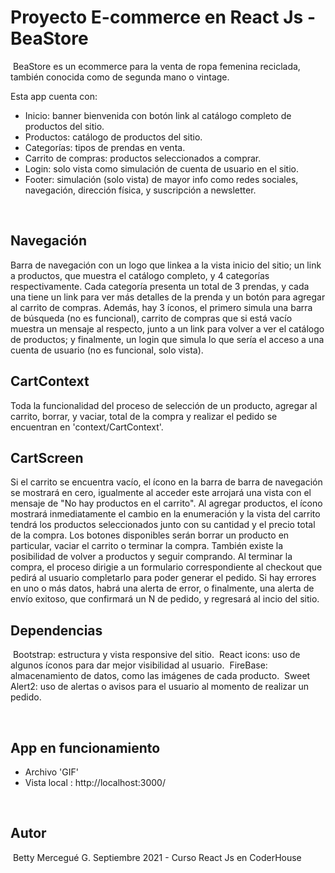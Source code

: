 # Proyecto E-commerce en React Js - BeaStore
​
BeaStore es un ecommerce para la venta de ropa femenina reciclada, también conocida como de segunda mano o vintage.

Esta app cuenta con:

- Inicio: banner bienvenida con botón link al catálogo completo de productos del sitio.
- Productos: catálogo de productos del sitio.
- Categorías: tipos de prendas en venta.
- Carrito de compras: productos seleccionados a comprar.
- Login: solo vista como simulación de cuenta de usuario en el sitio.
- Footer: simulación (solo vista) de mayor info como redes sociales, navegación, dirección física, y suscripción a newsletter.

​
## Navegación 

Barra de navegación con un logo que linkea a la vista inicio del sitio; un link a productos, que muestra el catálogo completo, y 4 categorías respectivamente. Cada categoría presenta un total de 3 prendas, y cada una tiene un link para ver más detalles de la prenda y un botón para agregar al carrito de compras.
Además, hay 3 íconos, el primero simula una barra de búsqueda (no es funcional), carrito de compras que si está vacío muestra un mensaje al respecto, junto a un link para volver a ver el catálogo de productos; y finalmente, un login que simula lo que sería el acceso a una cuenta de usuario (no es funcional, solo vista).

## CartContext

Toda la funcionalidad del proceso de selección de un producto, agregar al carrito, borrar, y vaciar, total de la compra y realizar el pedido se encuentran en 'context/CartContext'.

## CartScreen

Si el carrito se encuentra vacío, el ícono en la barra de barra de navegación se mostrará en cero, igualmente al acceder este arrojará una vista con el mensaje de "No hay productos en el carrito". Al agregar productos, el ícono mostrará inmediatamente el cambio en la enumeración y la vista del carrito tendrá los productos seleccionados junto con su cantidad y el precio total de la compra. Los botones disponibles serán borrar un producto en particular, vaciar el carrito o terminar la compra. También existe la posibilidad de volver a productos y seguir comprando.
Al terminar la compra, el proceso dirigie a un formulario correspondiente al checkout que pedirá al usuario completarlo para poder generar el pedido. Si hay errores en uno o más datos, habrá una alerta de error, o finalmente, una alerta de envío exitoso, que confirmará un N de pedido, y regresará al incio del sitio.


## Dependencias
​
Bootstrap: estructura y vista responsive del sitio.
​
React icons: uso de algunos íconos para dar mejor visibilidad al usuario.
​
FireBase: almacenamiento de datos, como las imágenes de cada producto.
​
Sweet Alert2: uso de alertas o avisos para el usuario al momento de realizar un pedido. 

​
## App en funcionamiento

- Archivo 'GIF'
- Vista local : http://localhost:3000/

​
## Autor
​
Betty Mercegué G.
​Septiembre 2021 - Curso React Js en CoderHouse